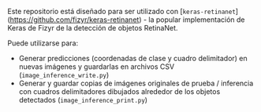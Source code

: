 
Este repositorio está diseñado para ser utilizado con [`keras-retinanet`] (https://github.com/fizyr/keras-retinanet) - la popular implementación de Keras de Fizyr de la detección de objetos RetinaNet.

Puede utilizarse para:
* Generar predicciones (coordenadas de clase y cuadro delimitador) en nuevas imágenes y guardarlas en archivos CSV (`image_inference_write.py`)
* Generar y guardar copias de imágenes originales de prueba / inferencia con cuadros delimitadores dibujados alrededor de los objetos detectados (`image_inference_print.py`)
